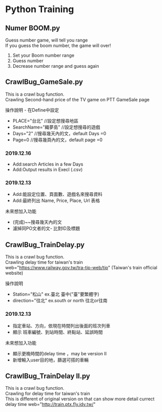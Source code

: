 # Python Training

## Numer BOOM.py
 Guess number game, will tell you range<br>
 If you guess the boom number, the game will over!<br>
1. Set your Boom number range
2. Guess number
3. Decrease number range and guess again


## CrawlBug_GameSale.py
 This is a crawl bug function.<br>
 Crawling Second-hand price of the TV game on PTT GameSale page<br>

操作說明 - 在Define中設定<br>
  * PLACE="台北"   //設定想搜尋地區<br>
  * SearchName="織夢島"  //設定想搜尋的遊戲<br>
  * Days="2"    //搜尋幾天內的文，default Days =0
  * Page=0      //搜尋幾頁內的文，default page =0
  
### 2019.12.16
 * Add:search Articles in a few Days
 * Add:Output results in Execl (.csv)

### 2019.12.13
 * Add:能設定位置、頁面數、遊戲名來搜尋資料
 * Add:最終列出 Name, Price, Place, Url 表格
 

未來想加入功能
* (完成)~~搜尋幾天內的文
* 濾掉同PO文者的文- 比對ID及標題<br>


## CrawlBug_TrainDelay.py
 This is a crawl bug function.<br>
 Crawling delay time for taiwan's train<br>
 web="https://www.railway.gov.tw/tra-tip-web/tip" (Taiwan's train official website)
 
 操作說明<br>
* Station="松山"      ex.臺北 臺中("臺"要繁體字)
* direction="往北"    ex.south or north 往北or往南 
 
 
### 2019.12.13
 * 指定車站、方向，依現在時間列出後面的班次列車
 * 顯示 班車編號、到站時間、終點站、延誤時間
 
 未來想加入功能
 * 顯示更晚時間的delay time ，may be version II
 * 新增輸入user目的地，篩選可搭的車輛

## CrawlBug_TrainDelay II.py
 This is a crawl bug function.<br>
 Crawling for delay time for taiwan's train<br>
 This is different of original version on that can show more detail currect delay time 
 web="http://train.ptx.fly.idv.tw/"


